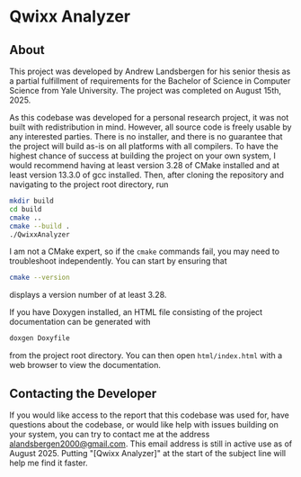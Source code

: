 # Qwixx Analyzer

## About

This project was developed by Andrew Landsbergen for his senior thesis as a partial fulfillment of requirements for the Bachelor of Science in Computer Science from Yale University. The project was completed on August 15th, 2025.

As this codebase was developed for a personal research project, it was not built with redistribution in mind. However, all source code is freely usable by any interested parties. There is no installer, and there is no guarantee that the project will build as-is on all platforms with all compilers. To have the highest chance of success at building the project on your own system, I would recommend having at least version 3.28 of CMake installed and at least version 13.3.0 of gcc installed. Then, after cloning the repository and navigating to the project root directory, run

```bash
mkdir build
cd build
cmake ..
cmake --build .
./QwixxAnalyzer
```

I am not a CMake expert, so if the ```cmake``` commands fail, you may need to troubleshoot independently. You can start by ensuring that

```bash
cmake --version
```

displays a version number of at least 3.28.

If you have Doxygen installed, an HTML file consisting of the project documentation can be generated with

```bash
doxgen Doxyfile
```

from the project root directory. You can then open ```html/index.html``` with a web browser to view the documentation.

## Contacting the Developer

If you would like access to the report that this codebase was used for, have questions about the codebase, or would like help with issues building on your system, you can try to contact me at the address alandsbergen2000@gmail.com. This email address is still in active use as of August 2025. Putting "[Qwixx Analyzer]" at the start of the subject line will help me find it faster.
